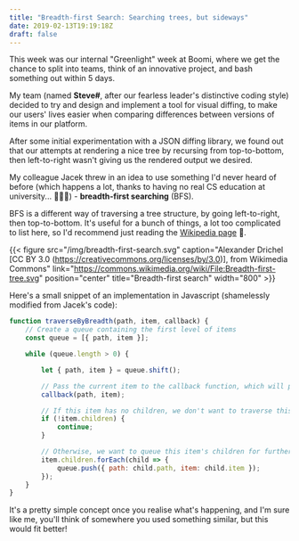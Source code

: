 ```yaml
---
title: "Breadth-first Search: Searching trees, but sideways"
date: 2019-02-13T19:19:18Z
draft: false
---
```


This week was our internal "Greenlight" week at Boomi, where we get the chance to split into teams, think of an innovative project, and bash something out within 5 days.

My team (named **Steve#**, after our fearless leader's distinctive coding style) decided to try and design and implement a tool for visual diffing, to make our users' lives easier when comparing differences between versions of items in our platform.

After some initial experimentation with a JSON diffing library, we found out that our attempts at rendering a nice tree by recursing from top-to-bottom, then left-to-right wasn't giving us the rendered output we desired.

My colleague Jacek threw in an idea to use something I'd never heard of before (which happens a lot, thanks to having no real CS education at university... 🤷🏽‍♂️) - **breadth-first searching** (BFS). 

BFS is a different way of traversing a tree structure, by going left-to-right, then top-to-bottom. It's useful for a bunch of things, a lot too complicated to list here, so I'd recommend just reading the [Wikipedia page](https://en.wikipedia.org/wiki/Breadth-first_search) 🙂. 

{{< figure src="/img/breadth-first-search.svg" caption="Alexander Drichel [CC BY 3.0 (https://creativecommons.org/licenses/by/3.0)], from Wikimedia Commons" link="https://commons.wikimedia.org/wiki/File:Breadth-first-tree.svg" position="center" title="Breadth-first search" width="800" >}}

Here's a small snippet of an implementation in Javascript (shamelessly modified from Jacek's code):

```js
function traverseByBreadth(path, item, callback) {
    // Create a queue containing the first level of items
    const queue = [{ path, item }];

    while (queue.length > 0) {

        let { path, item } = queue.shift();

        // Pass the current item to the callback function, which will probably build a structure somewhere outside of this method
        callback(path, item);

        // If this item has no children, we don't want to traverse this leaf any further
        if (!item.children) {
            continue;
        }

        // Otherwise, we want to queue this item's children for further traversal
        item.children.forEach(child => {
            queue.push({ path: child.path, item: child.item });
        });
    }
}
```

It's a pretty simple concept once you realise what's happening, and I'm sure like me, you'll think of somewhere you used something similar, but this would fit better!